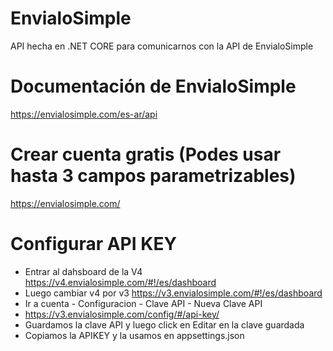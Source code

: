 # EnvialoSimple
API hecha en .NET CORE para comunicarnos con la API de EnvialoSimple

# Documentación de EnvialoSimple
https://envialosimple.com/es-ar/api

# Crear cuenta gratis (Podes usar hasta 3 campos parametrizables)
https://envialosimple.com/

# Configurar API KEY
- Entrar al dahsboard de la V4 https://v4.envialosimple.com/#!/es/dashboard
- Luego cambiar v4 por v3 https://v3.envialosimple.com/#!/es/dashboard
- Ir a cuenta - Configuracion - Clave API - Nueva Clave API
- https://v3.envialosimple.com/config/#/api-key/
- Guardamos la clave API y luego click en Editar en la clave guardada
- Copiamos la APIKEY y la usamos en appsettings.json
